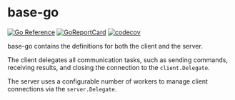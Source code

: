 # base-go

[![Go Reference](https://pkg.go.dev/badge/github.com/cmd-stream/base-go.svg)](https://pkg.go.dev/github.com/cmd-stream/base-go)
[![GoReportCard](https://goreportcard.com/badge/cmd-stream/base-go)](https://goreportcard.com/report/github.com/cmd-stream/base-go)
[![codecov](https://codecov.io/gh/cmd-stream/base-go/graph/badge.svg?token=RXPJ6ZIPK7)](https://codecov.io/gh/cmd-stream/base-go)

base-go contains the definitions for both the client and the server.

The client delegates all communication tasks, such as sending commands, 
receiving results, and closing the connection to the `client.Delegate`.

The server uses a configurable number of workers to manage client connections 
via the `server.Delegate`.